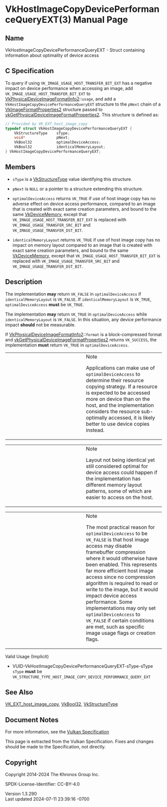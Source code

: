 # VkHostImageCopyDevicePerformanceQueryEXT(3) Manual Page

## Name

VkHostImageCopyDevicePerformanceQueryEXT - Struct containing information
about optimality of device access



## <a href="#_c_specification" class="anchor"></a>C Specification

To query if using `VK_IMAGE_USAGE_HOST_TRANSFER_BIT_EXT` has a negative
impact on device performance when accessing an image, add
`VK_IMAGE_USAGE_HOST_TRANSFER_BIT_EXT` to
[VkPhysicalDeviceImageFormatInfo2](https://registry.khronos.org/vulkan/specs/1.3-extensions/man/html/VkPhysicalDeviceImageFormatInfo2.html)::`usage`,
and add a `VkHostImageCopyDevicePerformanceQueryEXT` structure to the
`pNext` chain of a
[VkImageFormatProperties2](https://registry.khronos.org/vulkan/specs/1.3-extensions/man/html/VkImageFormatProperties2.html) structure
passed to
[vkGetPhysicalDeviceImageFormatProperties2](https://registry.khronos.org/vulkan/specs/1.3-extensions/man/html/vkGetPhysicalDeviceImageFormatProperties2.html).
This structure is defined as:

``` c
// Provided by VK_EXT_host_image_copy
typedef struct VkHostImageCopyDevicePerformanceQueryEXT {
    VkStructureType    sType;
    void*              pNext;
    VkBool32           optimalDeviceAccess;
    VkBool32           identicalMemoryLayout;
} VkHostImageCopyDevicePerformanceQueryEXT;
```

## <a href="#_members" class="anchor"></a>Members

- `sType` is a [VkStructureType](https://registry.khronos.org/vulkan/specs/1.3-extensions/man/html/VkStructureType.html) value identifying
  this structure.

- `pNext` is `NULL` or a pointer to a structure extending this
  structure.

- `optimalDeviceAccess` returns `VK_TRUE` if use of host image copy has
  no adverse effect on device access performance, compared to an image
  that is created with exact same creation parameters, and bound to the
  same [VkDeviceMemory](https://registry.khronos.org/vulkan/specs/1.3-extensions/man/html/VkDeviceMemory.html), except that
  `VK_IMAGE_USAGE_HOST_TRANSFER_BIT_EXT` is replaced with
  `VK_IMAGE_USAGE_TRANSFER_SRC_BIT` and
  `VK_IMAGE_USAGE_TRANSFER_DST_BIT`.

- `identicalMemoryLayout` returns `VK_TRUE` if use of host image copy
  has no impact on memory layout compared to an image that is created
  with exact same creation parameters, and bound to the same
  [VkDeviceMemory](https://registry.khronos.org/vulkan/specs/1.3-extensions/man/html/VkDeviceMemory.html), except that
  `VK_IMAGE_USAGE_HOST_TRANSFER_BIT_EXT` is replaced with
  `VK_IMAGE_USAGE_TRANSFER_SRC_BIT` and
  `VK_IMAGE_USAGE_TRANSFER_DST_BIT`.

## <a href="#_description" class="anchor"></a>Description

The implementation **may** return `VK_FALSE` in `optimalDeviceAccess` if
`identicalMemoryLayout` is `VK_FALSE`. If `identicalMemoryLayout` is
`VK_TRUE`, `optimalDeviceAccess` **must** be `VK_TRUE`.

The implementation **may** return `VK_TRUE` in `optimalDeviceAccess`
while `identicalMemoryLayout` is `VK_FALSE`. In this situation, any
device performance impact **should** not be measurable.

If
[VkPhysicalDeviceImageFormatInfo2](https://registry.khronos.org/vulkan/specs/1.3-extensions/man/html/VkPhysicalDeviceImageFormatInfo2.html)::`format`
is a block-compressed format and
[vkGetPhysicalDeviceImageFormatProperties2](https://registry.khronos.org/vulkan/specs/1.3-extensions/man/html/vkGetPhysicalDeviceImageFormatProperties2.html)
returns `VK_SUCCESS`, the implementation **must** return `VK_TRUE` in
`optimalDeviceAccess`.

<table>
<colgroup>
<col style="width: 50%" />
<col style="width: 50%" />
</colgroup>
<tbody>
<tr>
<td class="icon"><em></em></td>
<td class="content">Note
<p>Applications can make use of <code>optimalDeviceAccess</code> to
determine their resource copying strategy. If a resource is expected to
be accessed more on device than on the host, and the implementation
considers the resource sub-optimally accessed, it is likely better to
use device copies instead.</p></td>
</tr>
</tbody>
</table>

<table>
<colgroup>
<col style="width: 50%" />
<col style="width: 50%" />
</colgroup>
<tbody>
<tr>
<td class="icon"><em></em></td>
<td class="content">Note
<p>Layout not being identical yet still considered optimal for device
access could happen if the implementation has different memory layout
patterns, some of which are easier to access on the host.</p></td>
</tr>
</tbody>
</table>

<table>
<colgroup>
<col style="width: 50%" />
<col style="width: 50%" />
</colgroup>
<tbody>
<tr>
<td class="icon"><em></em></td>
<td class="content">Note
<p>The most practical reason for <code>optimalDeviceAccess</code> to be
<code>VK_FALSE</code> is that host image access may disable framebuffer
compression where it would otherwise have been enabled. This represents
far more efficient host image access since no compression algorithm is
required to read or write to the image, but it would impact device
access performance. Some implementations may only set
<code>optimalDeviceAccess</code> to <code>VK_FALSE</code> if certain
conditions are met, such as specific image usage flags or creation
flags.</p></td>
</tr>
</tbody>
</table>

Valid Usage (Implicit)

- <a href="#VUID-VkHostImageCopyDevicePerformanceQueryEXT-sType-sType"
  id="VUID-VkHostImageCopyDevicePerformanceQueryEXT-sType-sType"></a>
  VUID-VkHostImageCopyDevicePerformanceQueryEXT-sType-sType  
  `sType` **must** be
  `VK_STRUCTURE_TYPE_HOST_IMAGE_COPY_DEVICE_PERFORMANCE_QUERY_EXT`

## <a href="#_see_also" class="anchor"></a>See Also

[VK_EXT_host_image_copy](https://registry.khronos.org/vulkan/specs/1.3-extensions/man/html/VK_EXT_host_image_copy.html),
[VkBool32](https://registry.khronos.org/vulkan/specs/1.3-extensions/man/html/VkBool32.html), [VkStructureType](https://registry.khronos.org/vulkan/specs/1.3-extensions/man/html/VkStructureType.html)

## <a href="#_document_notes" class="anchor"></a>Document Notes

For more information, see the <a
href="https://registry.khronos.org/vulkan/specs/1.3-extensions/html/vkspec.html#VkHostImageCopyDevicePerformanceQueryEXT"
target="_blank" rel="noopener">Vulkan Specification</a>

This page is extracted from the Vulkan Specification. Fixes and changes
should be made to the Specification, not directly.

## <a href="#_copyright" class="anchor"></a>Copyright

Copyright 2014-2024 The Khronos Group Inc.

SPDX-License-Identifier: CC-BY-4.0

Version 1.3.290  
Last updated 2024-07-11 23:39:16 -0700
